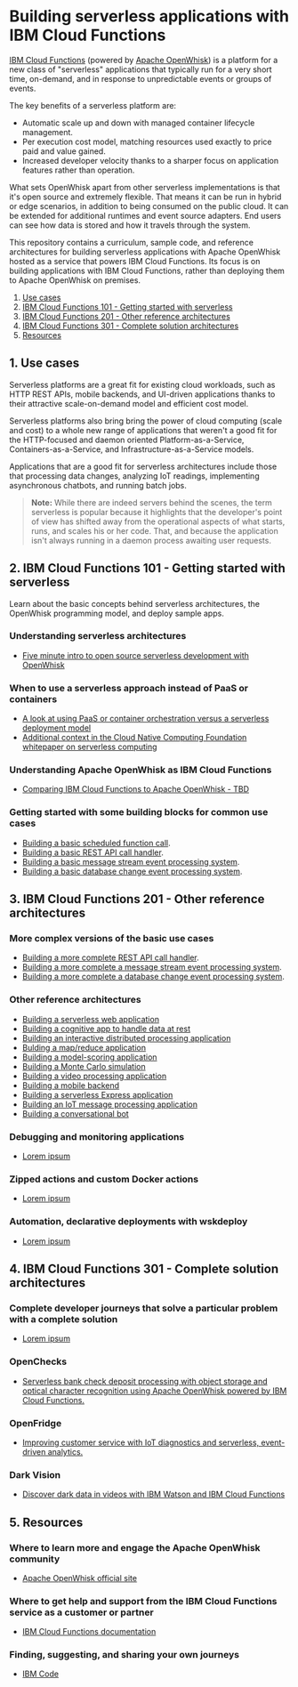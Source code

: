 # Building serverless applications with IBM Cloud Functions

[IBM Cloud Functions](https://console.bluemix.net/openwhisk/) (powered by [Apache OpenWhisk](http://openwhisk.incubator.apache.org/)) is a platform for a new class of "serverless" applications that typically run for a very short time, on-demand, and in response to unpredictable events or groups of events.

The key benefits of a serverless platform are:
* Automatic scale up and down with managed container lifecycle management.
* Per execution cost model, matching resources used exactly to price paid and value gained.
* Increased developer velocity thanks to a sharper focus on application features rather than operation.

What sets OpenWhisk apart from other serverless implementations is that it's open source and extremely flexible. That means it can be run in hybrid or edge scenarios, in addition to being consumed on the public cloud. It can be extended for additional runtimes and event source adapters. End users can see how data is stored and how it travels through the system.

This repository contains a curriculum, sample code, and reference architectures for building serverless applications with Apache OpenWhisk hosted as a service that powers IBM Cloud Functions. Its focus is on building applications with IBM Cloud Functions, rather than deploying them to Apache OpenWhisk on premises.

1. [Use cases](#1-use-cases)
2. [IBM Cloud Functions 101 - Getting started with serverless](#2-ibm-cloud-functions-101---getting-started-with-serverless)
3. [IBM Cloud Functions 201 - Other reference architectures](#3-ibm-cloud-functions-201---other-reference-architectures)
4. [IBM Cloud Functions 301 - Complete solution architectures](#4-ibm-cloud-functions-301---complete-solution-architectures)
5. [Resources](#5-resources)

## 1. Use cases
Serverless platforms are a great fit for existing cloud workloads, such as HTTP REST APIs, mobile backends, and UI-driven applications thanks to their attractive scale-on-demand model and efficient cost model.

Serverless platforms also bring bring the power of cloud computing (scale and cost) to a whole new range of applications that weren't a good fit for the HTTP-focused and daemon oriented Platform-as-a-Service, Containers-as-a-Service, and Infrastructure-as-a-Service models.

Applications that are a good fit for serverless architectures include those that processing data changes, analyzing IoT readings, implementing asynchronous chatbots, and running batch jobs.

> **Note:** While there are indeed servers behind the scenes, the term serverless is popular because it highlights that the developer's point of view has shifted away from the operational aspects of what starts, runs, and scales his or her code. That, and because the application isn't always running in a daemon process awaiting user requests.


## 2. IBM Cloud Functions 101 - Getting started with serverless
Learn about the basic concepts behind serverless architectures, the OpenWhisk programming model, and deploy sample apps.

### Understanding serverless architectures
* [Five minute intro to open source serverless development with OpenWhisk](https://medium.com/openwhisk/five-minute-intro-to-open-source-serverless-development-with-openwhisk-328b0ebfa160)

### When to use a serverless approach instead of PaaS or containers
* [A look at using PaaS or container orchestration versus a serverless deployment model](https://www.slideshare.net/DanielKrook/containers-vs-serverless-navigating-application-deployment-options)
* [Additional context in the Cloud Native Computing Foundation whitepaper on serverless computing](https://docs.google.com/document/d/1UjW8bt5O8QBgQRILJVKZJej_IuNnxl20AJu9wA8wcdI/edit#heading=h.yiaul8is1ki)

### Understanding Apache OpenWhisk as IBM Cloud Functions
* [Comparing IBM Cloud Functions to Apache OpenWhisk - TBD](http://example.com)

### Getting started with some building blocks for common use cases
* [Building a basic scheduled function call](https://github.com/IBM/ibm-cloud-functions-scheduled-tasks).
* [Building a basic REST API call handler](https://github.com/IBM/ibm-cloud-functions-serverless-apis).
* [Building a basic message stream event processing system](https://github.com/IBM/ibm-cloud-functions-message-hub-trigger).
* [Building a basic database change event processing system](https://github.com/IBM/ibm-cloud-functions-cloudant-trigger).


## 3. IBM Cloud Functions 201 - Other reference architectures

### More complex versions of the basic use cases
* [Building a more complete REST API call handler](https://github.com/IBM/ibm-cloud-functions-serverless-apis).
* [Building a more complete a message stream event processing system](https://github.com/IBM/ibm-cloud-functions-data-processing-message-hubs).
* [Building a more complete a database change event processing system](https://github.com/IBM/ibm-cloud-functions-data-processing-cloudant).

### Other reference architectures
* [Building a serverless web application](http://example.com)
* [Building a cognitive app to handle data at rest](http://example.com)
* [Building an interactive distributed processing application](http://example.com)
* [Bulding a map/reduce application](http://example.com)
* [Building a model-scoring application](http://example.com)
* [Building a Monte Carlo simulation](http://example.com)
* [Building a video processing application](http://example.com)
* [Building a mobile backend](http://example.com)
* [Building a serverless Express application](http://example.com)
* [Building an IoT message processing application](http://example.com)
* [Building a conversational bot](http://example.com)

### Debugging and monitoring applications
* [Lorem ipsum](http://example.com)

### Zipped actions and custom Docker actions
* [Lorem ipsum](http://example.com)

### Automation, declarative deployments with wskdeploy
* [Lorem ipsum](http://example.com)


## 4. IBM Cloud Functions 301 - Complete solution architectures

### Complete developer journeys that solve a particular problem with a complete solution
* [Lorem ipsum](http://example.com)

### OpenChecks
* [Serverless bank check deposit processing with object storage and optical character recognition using Apache OpenWhisk powered by IBM Cloud Functions.](https://github.com/IBM/ibm-cloud-functions-serverless-ocr-openchecks)

### OpenFridge
* [Improving customer service with IoT diagnostics and serverless, event-driven analytics.](https://github.com/IBM/ibm-cloud-functions-serverless-iot-openfridge)

### Dark Vision
* [Discover dark data in videos with IBM Watson and IBM Cloud Functions](https://github.com/IBM-Cloud/openwhisk-darkvisionapp)


## 5. Resources

### Where to learn more and engage the Apache OpenWhisk community
* [Apache OpenWhisk official site](http://openwhisk.incubator.apache.org/)

### Where to get help and support from the IBM Cloud Functions service as a customer or partner
* [IBM Cloud Functions documentation](https://console.bluemix.net/docs/openwhisk/index.html#getting-started-with-openwhiskm)

### Finding, suggesting, and sharing your own journeys
* [IBM Code](http://developer.ibm.com/code/)
